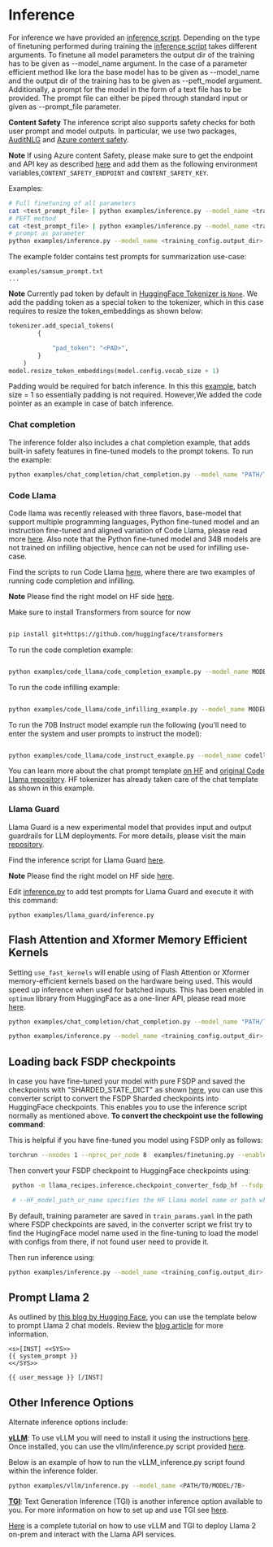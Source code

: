 # Inference

For inference we have provided an [inference script](../recipes/inference/local_inference/inference.py). Depending on the type of finetuning performed during training the [inference script](../recipes/inference/local_inference/inference.py) takes different arguments.
To finetune all model parameters the output dir of the training has to be given as --model_name argument.
In the case of a parameter efficient method like lora the base model has to be given as --model_name and the output dir of the training has to be given as --peft_model argument.
Additionally, a prompt for the model in the form of a text file has to be provided. The prompt file can either be piped through standard input or given as --prompt_file parameter.

**Content Safety**
The inference script also supports safety checks for both user prompt and model outputs. In particular, we use two packages, [AuditNLG](https://github.com/salesforce/AuditNLG/tree/main) and [Azure content safety](https://pypi.org/project/azure-ai-contentsafety/1.0.0b1/).

**Note**
If using Azure content Safety, please make sure to get the endpoint and API key as described [here](https://pypi.org/project/azure-ai-contentsafety/1.0.0b1/) and add them as  the following environment variables,`CONTENT_SAFETY_ENDPOINT` and `CONTENT_SAFETY_KEY`.

Examples:

 ```bash
# Full finetuning of all parameters
cat <test_prompt_file> | python examples/inference.py --model_name <training_config.output_dir> --use_auditnlg
# PEFT method
cat <test_prompt_file> | python examples/inference.py --model_name <training_config.model_name> --peft_model <training_config.output_dir> --use_auditnlg
# prompt as parameter
python examples/inference.py --model_name <training_config.output_dir> --prompt_file <test_prompt_file> --use_auditnlg
 ```
The example folder contains test prompts for summarization use-case:
```
examples/samsum_prompt.txt
...
```

**Note**
Currently pad token by default in [HuggingFace Tokenizer is `None`](https://github.com/huggingface/transformers/blob/main/src/transformers/models/llama/tokenization_llama.py#L110). We add the padding token as a special token to the tokenizer, which in this case requires to resize the token_embeddings as shown below:

```python
tokenizer.add_special_tokens(
        {

            "pad_token": "<PAD>",
        }
    )
model.resize_token_embeddings(model.config.vocab_size + 1)
```
Padding would be required for batch inference. In this this [example](../recipes/inference/local_inference/inference.py), batch size = 1 so essentially padding is not required. However,We added the code pointer as an example in case of batch inference.

### Chat completion
The inference folder also includes a chat completion example, that adds built-in safety features in fine-tuned models to the prompt tokens. To run the example:

```bash
python examples/chat_completion/chat_completion.py --model_name "PATH/TO/MODEL/7B/" --prompt_file examples/chat_completion/chats.json  --quantization --use_auditnlg

```
### Code Llama

Code llama was recently released with three flavors, base-model that support multiple programming languages, Python fine-tuned model and an instruction fine-tuned and aligned variation of Code Llama, please read more [here](https://ai.meta.com/blog/code-llama-large-language-model-coding/). Also note that the Python fine-tuned model and 34B models are not trained on infilling objective, hence can not be used for infilling use-case.

Find the scripts to run Code Llama [here](../recipes/code_llama/), where there are two examples of running code completion and infilling.

**Note** Please find the right model on HF side [here](https://huggingface.co/codellama). 

Make sure to install Transformers from source for now

```bash

pip install git+https://github.com/huggingface/transformers

```

To run the code completion example:

```bash

python examples/code_llama/code_completion_example.py --model_name MODEL_NAME  --prompt_file examples/code_llama/code_completion_prompt.txt --temperature 0.2 --top_p 0.9

```

To run the code infilling example:

```bash

python examples/code_llama/code_infilling_example.py --model_name MODEL_NAME --prompt_file examples/code_llama/code_infilling_prompt.txt --temperature 0.2 --top_p 0.9

```
To run the 70B Instruct model example run the following (you'll need to enter the system and user prompts to instruct the model):

```bash

python examples/code_llama/code_instruct_example.py --model_name codellama/CodeLlama-70b-Instruct-hf --temperature 0.2 --top_p 0.9

```
You can learn more about the chat prompt template [on HF](https://huggingface.co/codellama/CodeLlama-70b-Instruct-hf#chat-prompt) and [original Code Llama repository](https://github.com/facebookresearch/codellama/blob/main/README.md#fine-tuned-instruction-models). HF tokenizer has already taken care of the chat template as shown in this example. 

### Llama Guard

Llama Guard is a new experimental model that provides input and output guardrails for LLM deployments. For more details, please visit the main [repository](https://github.com/facebookresearch/PurpleLlama/tree/main/Llama-Guard).

Find the inference script for Llama Guard [here](../examples/llama_guard/).

**Note** Please find the right model on HF side [here](https://huggingface.co/meta-llama/LlamaGuard-7b). 

Edit [inference.py](../examples/llama_guard/inference.py) to add test prompts for Llama Guard and execute it with this command:

`python examples/llama_guard/inference.py`

## Flash Attention and Xformer Memory Efficient Kernels

Setting `use_fast_kernels` will enable using of Flash Attention or Xformer memory-efficient kernels based on the hardware being used. This would speed up inference when used for batched inputs. This has been enabled in `optimum` library from HuggingFace as a one-liner API, please read more [here](https://pytorch.org/blog/out-of-the-box-acceleration/).

```bash
python examples/chat_completion/chat_completion.py --model_name "PATH/TO/MODEL/7B/" --prompt_file examples/chat_completion/chats.json  --quantization --use_auditnlg --use_fast_kernels

python examples/inference.py --model_name <training_config.output_dir> --peft_model <training_config.output_dir> --prompt_file <test_prompt_file> --use_auditnlg --use_fast_kernels

```

## Loading back FSDP checkpoints

In case you have fine-tuned your model with pure FSDP and saved the checkpoints with "SHARDED_STATE_DICT" as shown [here](../src/llama_recipes/configs/fsdp.py), you can use this converter script to convert the FSDP Sharded checkpoints into HuggingFace checkpoints. This enables you to use the inference script normally as mentioned above.
**To convert the checkpoint use the following command**:

This is helpful if you have fine-tuned you model using FSDP only as follows:

```bash
torchrun --nnodes 1 --nproc_per_node 8  examples/finetuning.py --enable_fsdp --model_name /patht_of_model_folder/7B --dist_checkpoint_root_folder model_checkpoints --dist_checkpoint_folder fine-tuned --pure_bf16
```
Then convert your FSDP checkpoint to HuggingFace checkpoints using:
```bash
 python -m llama_recipes.inference.checkpoint_converter_fsdp_hf --fsdp_checkpoint_path  PATH/to/FSDP/Checkpoints --consolidated_model_path PATH/to/save/checkpoints --HF_model_path_or_name PATH/or/HF/model_name

 # --HF_model_path_or_name specifies the HF Llama model name or path where it has config.json and tokenizer.json
 ```
By default, training parameter are saved in `train_params.yaml` in the path where FSDP checkpoints are saved, in the converter script we frist try to find the HugingFace model name used in the fine-tuning to load the model with configs from there, if not found user need to provide it.

Then run inference using:

```bash
python examples/inference.py --model_name <training_config.output_dir> --prompt_file <test_prompt_file> 

```

## Prompt Llama 2

As outlined by [this blog by Hugging Face](https://huggingface.co/blog/llama2#how-to-prompt-llama-2), you can use the template below to prompt Llama 2 chat models. Review the [blog article](https://huggingface.co/blog/llama2#how-to-prompt-llama-2) for more information.

```
<s>[INST] <<SYS>>
{{ system_prompt }}
<</SYS>>

{{ user_message }} [/INST]

```

## Other Inference Options

Alternate inference options include:

[**vLLM**](https://vllm.readthedocs.io/en/latest/getting_started/quickstart.html):
To use vLLM you will need to install it using the instructions [here](https://vllm.readthedocs.io/en/latest/getting_started/installation.html#installation).
Once installed, you can use the vllm/inference.py script provided [here](../recipes/inference/model_servers//vllm/inference.py).

Below is an example of how to run the vLLM_inference.py script found within the inference folder.

``` bash
python examples/vllm/inference.py --model_name <PATH/TO/MODEL/7B>
```

[**TGI**](https://github.com/huggingface/text-generation-inference): Text Generation Inference (TGI) is another inference option available to you. For more information on how to set up and use TGI see [here](../recipes/inference/model_servers/hf_text_generation_inference/README.md).

[Here](../recipes/inference/model_servers/llama-on-prem.md) is a complete tutorial on how to use vLLM and TGI to deploy Llama 2 on-prem and interact with the Llama API services.
